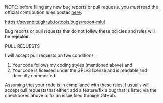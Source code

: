 NOTE: before filing any new bug reports or pull requests, you *must* read the official contribution rules posted [here](https://sevenbits.github.io/tools/bugs/report-mlul):

https://sevenbits.github.io/tools/bugs/report-mlul

Bug reports or pull requests that do not follow these policies and rules will be **rejected**.

PULL REQUESTS

I will accept pull requests on two conditions:

1. Your code follows my coding styles (mentioned above) and
2. Your code is licensed under the GPLv3 license and is readable and decently commented.

Assuming that your code is in compliance with these rules, I usually will accept pull requests that either: add a feature/fix a bug that is listed via the checkboxes above or fix an issue filed through GitHub.
